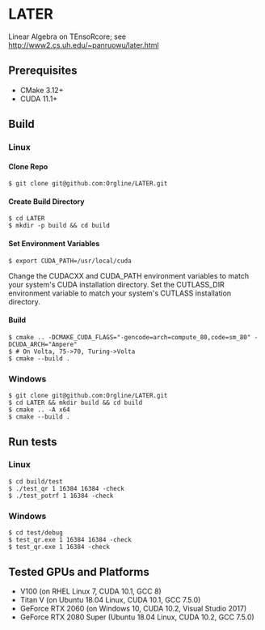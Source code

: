 # LATER
Linear Algebra on TEnsoRcore;
see http://www2.cs.uh.edu/~panruowu/later.html

## Prerequisites

* CMake 3.12+
* CUDA 11.1+

## Build
### Linux
#### Clone Repo
```console
$ git clone git@github.com:Orgline/LATER.git
```
#### Create Build Directory
```console
$ cd LATER
$ mkdir -p build && cd build
```
#### Set Environment Variables
```console
$ export CUDA_PATH=/usr/local/cuda
```
Change the CUDACXX and CUDA_PATH environment variables to match
your system's CUDA installation directory. Set the CUTLASS_DIR environment
variable to match your system's CUTLASS installation directory. 

#### Build
```console
$ cmake .. -DCMAKE_CUDA_FLAGS="-gencode=arch=compute_80,code=sm_80" -DCUDA_ARCH="Ampere"
$ # On Volta, 75->70, Turing->Volta
$ cmake --build .
```

### Windows 

```console
$ git clone git@github.com:Orgline/LATER.git
$ cd LATER && mkdir build && cd build
$ cmake .. -A x64
$ cmake --build .
```
## Run tests
### Linux
```console
$ cd build/test
$ ./test_qr 1 16384 16384 -check
$ ./test_potrf 1 16384 -check
```

### Windows
```console
$ cd test/debug
$ test_qr.exe 1 16384 16384 -check
$ test_qr.exe 1 16384 -check
```

## Tested GPUs and Platforms
* V100 (on RHEL Linux 7, CUDA 10.1, GCC 8)
* Titan V (on Ubuntu 18.04 Linux, CUDA 10.1, GCC 7.5.0)
* GeForce RTX 2060 (on Windows 10, CUDA 10.2, Visual Studio 2017)
* GeForce RTX 2080 Super (Ubuntu 18.04 Linux, CUDA 10.2, GCC 7.5.0)
